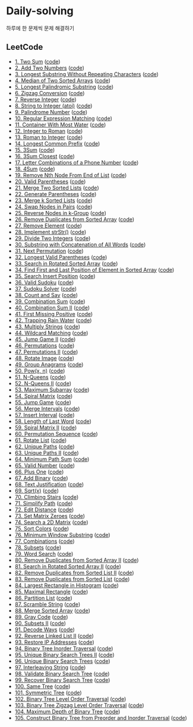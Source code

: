 # Daily-solving
하루에 한 문제씩 문제 해결하기

## LeetCode
- [1. Two Sum](https://leetcode.com/problems/two-sum/) ([code](./leetcode/two-sum.kt))
- [2. Add Two Numbers](https://leetcode.com/problems/add-two-numbers) ([code](./leetcode/add-two-numbers.kt))
- [3. Longest Substring Without Repeating Characters](https://leetcode.com/problems/longest-substring-without-repeating-characters/) ([code](./leetcode/longest-substring-without-repeating-characters.kt))
- [4. Median of Two Sorted Arrays](https://leetcode.com/problems/median-of-two-sorted-arrays/) ([code](./leetcode/median-of-two-sorted-arrays.kt))
- [5. Longest Palindromic Substring](https://leetcode.com/problems/longest-palindromic-substring) ([code](./leetcode/longest-palindromic-substring.kt))
- [6. Zigzag Conversion](https://leetcode.com/problems/zigzag-conversion) ([code](./leetcode/zigzag-conversion.kt))
- [7. Reverse Integer](https://leetcode.com/problems/reverse-integer) ([code](./leetcode/reverse-integer.kt))
- [8. String to Integer (atoi)](https://leetcode.com/problems/string-to-integer-atoi) ([code](./leetcode/string-to-integer-atoi.kt))
- [9. Palindrome Number](https://leetcode.com/problems/palindrome-number) ([code](./leetcode/palindrome-number.kt))
- [10. Regular Expression Matching](https://leetcode.com/problems/regular-expression-matching) ([code](./leetcode/regular-expression-matching.kt))
- [11. Container With Most Water](https://leetcode.com/problems/container-with-most-water) ([code](./leetcode/container-with-most-water.kt))
- [12. Integer to Roman](https://leetcode.com/problems/integer-to-roman) ([code](./leetcode/integer-to-roman.kt))
- [13. Roman to Integer](https://leetcode.com/problems/roman-to-integer) ([code](./leetcode/roman-to-integer.kt))
- [14. Longest Common Prefix](https://leetcode.com/problems/longest-common-prefix) ([code](./leetcode/longest-common-prefix.kt))
- [15. 3Sum](https://leetcode.com/problems/3sum) ([code](./leetcode/3sum.kt))
- [16. 3Sum Closest](https://leetcode.com/problems/3sum-closest) ([code](./leetcode/3sum-closest.kt))
- [17. Letter Combinations of a Phone Number](https://leetcode.com/problems/letter-combinations-of-a-phone-number) ([code](./leetcode/letter-combinations-of-a-phone-number.kt))
- [18. 4Sum](https://leetcode.com/problems/4sum) ([code](./leetcode/4sum.kt))
- [19. Remove Nth Node From End of List](https://leetcode.com/problems/remove-nth-node-from-end-of-list/) ([code](./leetcode/remove-nth-node-from-end-of-list.kt))
- [20. Valid Parentheses](https://leetcode.com/problems/valid-parentheses/) ([code](./leetcode/valid-parentheses.kt))
- [21. Merge Two Sorted Lists](https://leetcode.com/problems/merge-two-sorted-lists) ([code](./leetcode/merge-two-sorted-lists.kt))
- [22. Generate Parentheses](https://leetcode.com/problems/generate-parentheses) ([code](./leetcode/generate-parentheses.kt))
- [23. Merge k Sorted Lists](https://leetcode.com/problems/merge-k-sorted-lists) ([code](./leetcode/merge-k-sorted-lists.kt))
- [24. Swap Nodes in Pairs](https://leetcode.com/problems/swap-nodes-in-pairs) ([code](./leetcode/swap-nodes-in-pairs.kt))
- [25. Reverse Nodes in k-Group](https://leetcode.com/problems/reverse-nodes-in-k-group) ([code](./leetcode/reverse-nodes-in-k-group.kt))
- [26. Remove Duplicates from Sorted Array](https://leetcode.com/problems/remove-duplicates-from-sorted-array) ([code](./leetcode/remove-duplicates-from-sorted-array.kt))
- [27. Remove Element](https://leetcode.com/problems/remove-element/submissions/) ([code](./leetcode/remove-element.kt))
- [28. Implement strStr()](https://leetcode.com/problems/implement-strstr) ([code](./leetcode/implement-strstr.kt))
- [29. Divide Two Integers](https://leetcode.com/problems/divide-two-integers) ([code](./leetcode/divide-two-integers.kt))
- [30. Substring with Concatenation of All Words](https://leetcode.com/problems/substring-with-concatenation-of-all-words/) ([code](./leetcode/substring-with-concatenation-of-all-words.kt))
- [31. Next Permutation](https://leetcode.com/problems/next-permutation) ([code](./leetcode/next-permutation.kt))
- [32. Longest Valid Parentheses](https://leetcode.com/problems/longest-valid-parentheses) ([code](./leetcode/longest-valid-parentheses.kt))
- [33. Search in Rotated Sorted Array](https://leetcode.com/problems/search-in-rotated-sorted-array/) ([code](./leetcode/search-in-rotated-sorted-array.kt))
- [34. Find First and Last Position of Element in Sorted Array](https://leetcode.com/problems/find-first-and-last-position-of-element-in-sorted-array) ([code](./leetcode/find-first-and-last-position-of-element-in-sorted-array.kt))
- [35. Search Insert Position](https://leetcode.com/problems/search-insert-position) ([code](./leetcode/search-insert-position.kt))
- [36. Valid Sudoku](https://leetcode.com/problems/valid-sudoku) ([code](./leetcode/valid-sudoku.kt))
- [37. Sudoku Solver](https://leetcode.com/problems/sudoku-solver/) ([code](./leetcode/sudoku-solver.kt))
- [38. Count and Say](https://leetcode.com/problems/count-and-say) ([code](./leetcode/count-and-say.kt))
- [39. Combination Sum](https://leetcode.com/problems/combination-sum) ([code](./leetcode/combination-sum.kt))
- [40. Combination Sum II](https://leetcode.com/problems/combination-sum-2) ([code](./leetcode/combination-sum-2.kt))
- [41. First Missing Positive](https://leetcode.com/problems/first-missing-positive) ([code](./leetcode/first-missing-positive.kt))
- [42. Trapping Rain Water](https://leetcode.com/problems/trapping-rain-water/) ([code](./leetcode/trapping-rain-water.kt))
- [43. Multiply Strings](https://leetcode.com/problems/multiply-strings/submissions/) ([code](./leetcode/multiply-strings.kt))
- [44. Wildcard Matching](https://leetcode.com/problems/wildcard-matching/) ([code](./leetcode/wildcard-matching.kt))
- [45. Jump Game II](https://leetcode.com/problems/jump-game-ii/) ([code](./leetcode/jump-game-ii.kt))
- [46. Permutations](https://leetcode.com/problems/permutations) ([code](./leetcode/permutations.kt))
- [47. Permutations II](https://leetcode.com/problems/permutations-ii) ([code](./leetcode/permutations-ii.kt))
- [48. Rotate Image](https://leetcode.com/problems/rotate-image) ([code](./leetcode/rotate-image.kt))
- [49. Group Anagrams](https://leetcode.com/problems/group-anagrams) ([code](./leetcode/group-anagrams.kt))
- [50. Pow(x, n)](https://leetcode.com/problems/powx-n) ([code](./leetcode/powx-n.kt))
- [51. N-Queens](https://leetcode.com/problems/n-queens) ([code](./leetcode/n-queens.kt))
- [52. N-Queens II](https://leetcode.com/problems/n-queens-ii/) ([code](./leetcode/n-queens-ii.kt))
- [53. Maximum Subarray](https://leetcode.com/problems/maximum-subarray) ([code](./leetcode/maximum-subarray.kt))
- [54. Spiral Matrix](https://leetcode.com/problems/spiral-matrix) ([code](./leetcode/spiral-matrix.kt))
- [55. Jump Game](https://leetcode.com/problems/jump-game) ([code](./leetcode/jump-game.kt))
- [56. Merge Intervals](https://leetcode.com/problems/merge-intervals) ([code](./leetcode/merge-intervals.kt))
- [57. Insert Interval](https://leetcode.com/problems/insert-interval) ([code](./leetcode/insert-interval.kt))
- [58. Length of Last Word](https://leetcode.com/problems/length-of-last-word) ([code](./leetcode/length-of-last-word.kt))
- [59. Spiral Matrix II](https://leetcode.com/problems/spiral-matrix-ii) ([code](./leetcode/spiral-matrix-ii.kt))
- [60. Permutation Sequence](https://leetcode.com/problems/permutation-sequence) ([code](./leetcode/permutation-sequence.kt))
- [61. Rotate List](https://leetcode.com/problems/rotate-list) ([code](./leetcode/rotate-list.kt))
- [62. Unique Paths](https://leetcode.com/problems/unique-paths) ([code](./leetcode/unique-paths.kt))
- [63. Unique Paths II](https://leetcode.com/problems/unique-paths-ii/) ([code](./leetcode/unique-paths-ii.kt))
- [64. Minimum Path Sum](https://leetcode.com/problems/minimum-path-sum/) ([code](./leetcode/minimum-path-sum.kt))
- [65. Valid Number](https://leetcode.com/problems/valid-number) ([code](./leetcode/valid-number.kt))
- [66. Plus One](https://leetcode.com/problems/plus-one/) ([code](./leetcode/plus-one.kt))
- [67. Add Binary](https://leetcode.com/problems/add-binary/) ([code](./leetcode/add-binary.kt))
- [68. Text Justification](https://leetcode.com/problems/text-justification/) ([code](./leetcode/text-justification.kt))
- [69. Sqrt(x)](https://leetcode.com/problems/sqrtx/) ([code](./leetcode/sqrtx.kt))
- [70. Climbing Stairs](https://leetcode.com/problems/climbing-stairs) ([code](./leetcode/climbing-stairs.kt))
- [71. Simplify Path](https://leetcode.com/problems/simplify-path) ([code](./leetcode/simplify-path.kt))
- [72. Edit Distance](https://leetcode.com/problems/edit-distance) ([code](./leetcode/edit-distance.kt))
- [73. Set Matrix Zeroes](https://leetcode.com/problems/set-matrix-zeroes) ([code](./leetcode/set-matrix-zeroes.kt))
- [74. Search a 2D Matrix](https://leetcode.com/problems/search-a-2d-matrix) ([code](./leetcode/search-a-2d-matrix.kt))
- [75. Sort Colors](https://leetcode.com/problems/sort-colors) ([code](./leetcode/sort-colors.kt))
- [76. Minimum Window Substring](https://leetcode.com/problems/minimum-window-substring) ([code](./leetcode/minimum-window-substring.kt))
- [77. Combinations](https://leetcode.com/problems/combinations) ([code](./leetcode/combinations.kt))
- [78. Subsets](https://leetcode.com/problems/subsets) ([code](./leetcode/subsets.kt))
- [79. Word Search](https://leetcode.com/problems/word-search) ([code](./leetcode/word-search.kt))
- [80. Remove Duplicates from Sorted Array II](https://leetcode.com/problems/remove-duplicates-from-sorted-array-ii) ([code](./leetcode/remove-duplicates-from-sorted-array-ii.kt))
- [81. Search in Rotated Sorted Array II](https://leetcode.com/problems/search-in-rotated-sorted-array-ii) ([code](./leetcode/search-in-rotated-sorted-array-ii.kt))
- [82. Remove Duplicates from Sorted List II](https://leetcode.com/problems/remove-duplicates-from-sorted-list-ii) ([code](./leetcode/remove-duplicates-from-sorted-list-ii.kt))
- [83. Remove Duplicates from Sorted List](https://leetcode.com/problems/remove-duplicates-from-sorted-list) ([code](./leetcode/remove-duplicates-from-sorted-list.kt))
- [84. Largest Rectangle in Histogram](https://leetcode.com/problems/largest-rectangle-in-histogram) ([code](./leetcode/largest-rectangle-in-histogram.kt))
- [85. Maximal Rectangle](https://leetcode.com/problems/maximal-rectangle) ([code](./leetcode/maximal-rectangle.kt))
- [86. Partition List](https://leetcode.com/problems/partition-list) ([code](./leetcode/partition-list.kt))
- [87. Scramble String](https://leetcode.com/problems/scramble-string) ([code](./leetcode/scramble-string.kt))
- [88. Merge Sorted Array](https://leetcode.com/problems/merge-sorted-array/) ([code](./leetcode/merge-sorted-array.kt))
- [89. Gray Code](https://leetcode.com/problems/gray-code) ([code](./leetcode/gray-code.kt))
- [90. Subsets II](https://leetcode.com/problems/subsets-ii) ([code](./leetcode/subsets-ii.kt))
- [91. Decode Ways](https://leetcode.com/problems/decode-ways) ([code](./leetcode/decode-ways.kt))
- [92. Reverse Linked List II](https://leetcode.com/problems/reverse-linked-list-ii) ([code](./leetcode/reverse-linked-list-ii.kt))
- [93. Restore IP Addresses](https://leetcode.com/problems/restore-ip-addresses) ([code](./leetcode/restore-ip-addresses.kt))
- [94. Binary Tree Inorder Traversal](https://leetcode.com/problems/binary-tree-inorder-traversal/) ([code](./leetcode/binary-tree-inorder-traversal.kt))
- [95. Unique Binary Search Trees II](https://leetcode.com/problems/unique-binary-search-trees-ii/) ([code](./leetcode/unique-binary-search-trees-ii.kt))
- [96. Unique Binary Search Trees](https://leetcode.com/problems/unique-binary-search-trees) ([code](./leetcode/unique-binary-search-trees.kt))
- [97. Interleaving String](https://leetcode.com/problems/interleaving-string/) ([code](./leetcode/interleaving-string.kt))
- [98. Validate Binary Search Tree](https://leetcode.com/problems/validate-binary-search-tree/) ([code](./leetcode/validate-binary-search-tree))
- [99. Recover Binary Search Tree](https://leetcode.com/problems/recover-binary-search-tree/) ([code](./leetcode/recover-binary-search-tree.kt))
- [100. Same Tree](https://leetcode.com/problems/same-tree/) ([code](./leetcode/same-tree.kt))
- [101. Symmetric Tree](https://leetcode.com/problems/symmetric-tree) ([code](./leetcode/symmetric-tree.kt))
- [102. Binary Tree Level Order Traversal](https://leetcode.com/problems/binary-tree-level-order-traversal) ([code](./leetcode/binary-tree-level-order-traversal.kt))
- [103. Binary Tree Zigzag Level Order Traversal](https://leetcode.com/problems/binary-tree-zigzag-level-order-traversal) ([code](./leetcode/binary-tree-zigzag-level-order-traversal.kt))
- [104. Maximum Depth of Binary Tree](https://leetcode.com/problems/maximum-depth-of-binary-tree) ([code](./leetcode/maximum-depth-of-binary-tree.kt))
- [105. Construct Binary Tree from Preorder and Inorder Traversal](https://leetcode.com/problems/construct-binary-tree-from-preorder-and-inorder-traversal) ([code](./leetcode/construct-binary-tree-from-preorder-and-inorder-traversal.kt))
